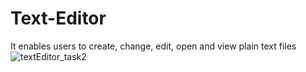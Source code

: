 # Text-Editor
 It enables users to create, change, edit, open and view plain text files
![textEditor_task2](https://github.com/chirag-gitt/Text-Editor/assets/137388222/f2f559bf-b62d-497b-8dd7-0991910799ef)
